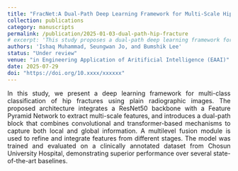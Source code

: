 ```yaml
---
title: "FracNet:A Dual-Path Deep Learning Framework for Multi-Scale Hip Fracture Classification from X-rays"
collection: publications
category: manuscripts
permalink: /publication/2025-01-03-dual-path-hip-fracture
# excerpt: 'This study proposes a dual-path deep learning framework for multi-scale hip fracture classification. Manuscript currently in revision.'
authors: 'Ishaq Muhammad, Seungwan Jo, and Bumshik Lee'
status: "Under review"
venue: "in Engineering Application of Aritificial Intelligence (EAAI)"
date: 2025-07-29
doi: "https://doi.org/10.xxxx/xxxxxx"
---
```


<p style="text-align: justify;">
In this study, we present a deep learning framework for multi-class classification of hip fractures using plain radiographic images. The proposed architecture integrates a ResNet50 backbone with a Feature Pyramid Network to extract multi-scale features, and introduces a dual-path block that combines convolutional and transformer-based mechanisms to capture both local and global information. A multilevel fusion module is used to refine and integrate features from different stages. The model was trained and evaluated on a clinically annotated dataset from Chosun University Hospital, demonstrating superior performance over several state-of-the-art baselines.
 </p>